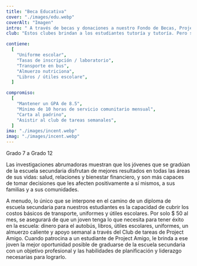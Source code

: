 ```yaml
---
title: "Beca Educativa"
cover: "./images/edu.webp"
coverAlt: "Imagen"
intro: " A través de becas y donaciones a nuestro Fondo de Becas, Project Amigo está abriendo un nuevo futuro para estos niños."
club: "Estos clubes brindan a los estudiantes tutoría y tutoría. Pero sobre todo, nos brindan una forma de mantenernos en estrecho contacto con los estudiantes para que podamos identificar los problemas antes de que ellos llegar a ser tan severo que el estudiante se ve obligado a abandonar la escuela."

contiene:
  [
    "Uniforme escolar",
    "Tasas de inscripción / laboratorio",
    "Transporte en bus",
    "Almuerzo nutriciona",
    "Libros / útiles escolare",
  ]

compromiso:
  [
    "Mantener un GPA de 8.5",
    "Mínimo de 10 horas de servicio comunitario mensual",
    "Carta al padrino",
    "Asistir al club de tareas semanales",
  ]
ima: "./images/incent.webp"
imag: "./images/incent.webp"
---
```


Grado 7 a Grado 12

Las investigaciones abrumadoras muestran que los jóvenes que se gradúan de la escuela secundaria disfrutan de mejores resultados en todas las áreas de sus vidas: salud, relaciones y bienestar financiero, y son más capaces de tomar decisiones que les afecten positivamente a sí mismos, a sus familias y a sus comunidades.

A menudo, lo único que se interpone en el camino de un diploma de escuela secundaria para nuestros estudiantes es la capacidad de cubrir los costos básicos de transporte, uniformes y útiles escolares. Por solo $ 50 al mes, se asegurará de que un joven tenga lo que necesita para tener éxito en la escuela: dinero para el autobús, libros, útiles escolares, uniformes, un almuerzo caliente y apoyo semanal a través del Club de tareas de Project Amigo. Cuando patrocina a un estudiante de Project Amigo, le brinda a ese joven la mejor oportunidad posible de graduarse de la escuela secundaria con un objetivo profesional y las habilidades de planificación y liderazgo necesarias para lograrlo.
